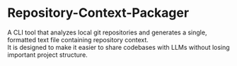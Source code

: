 # Repository-Context-Packager

A CLI tool that analyzes local git repositories and generates a single, formatted text file containing repository context.  
It is designed to make it easier to share codebases with LLMs without losing important project structure.
